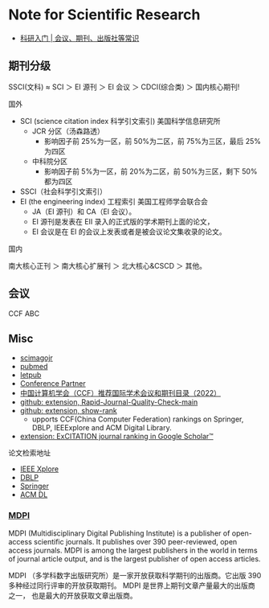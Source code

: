 # Note for Scientific Research

- [科研入门 | 会议、期刊、出版社等常识](https://zhuanlan.zhihu.com/p/143270344)

## 期刊分级

SSCI(文科) ≈ SCI ＞ EI 源刊 ＞ EI 会议 ＞ CDCI(综合类) ＞ 国内核心期刊!

国外

- SCI (science citation index 科学引文索引) 美国科学信息研究所
  - JCR 分区（汤森路透）
    - 影响因子前 25%为一区，前 50%为二区，前 75%为三区，最后 25%为四区
  - 中科院分区
    - 影响因子前 5%为一区，前 20%为二区，前 50%为三区，剩下 50%都为四区
- SSCI（社会科学引文索引）
- EI (the engineering index) 工程索引 美国工程师学会联合会
  - JA（EI 源刊）和 CA（EI 会议）。
  - EI 源刊是发表在 EII 录入的正式版的学术期刊上面的论文，
  - EI 会议是在 EI 的会议上发表或者是被会议论文集收录的论文。

国内

南大核心正刊 ＞ 南大核心扩展刊 ＞ 北大核心&CSCD ＞ 其他。

## 会议

CCF ABC

## Misc

- [scimagojr](https://www.scimagojr.com/index.php)
- [pubmed](https://www.pubmed.pro/home)
- [letpub](https://www.letpub.com.cn/)
- [Conference Partner](https://www.myhuiban.com/)
- [中国计算机学会（CCF）推荐国际学术会议和期刊目录（2022）](https://ying-zhang.cn/misc/2022-ccf-list/)
- [github: extension, Rapid-Journal-Quality-Check-main](https://github.com/AndreasKarasenko/Rapid-Journal-Quality-Check-main)
- [github: extension, show-rank](https://github.com/hnshhslsh/show-rank)
  - upports CCF(China Computer Federation) rankings on Springer, DBLP, IEEExplore and ACM Digital Library.
- [extension: ExCITATION journal ranking in Google Scholar™](https://chromewebstore.google.com/detail/excitation-journal-rankin/aolbomhlimkdakklifkocohcgpmojdia)

论文检索地址

- [IEEE Xplore](https://ieeexplore.ieee.org/Xplore/home.jsp)
- [DBLP](https://dblp.uni-trier.de/db/)
- [Springer](https://link.springer.com/)
- [ACM DL](https://www.acm.org/publications/digital-library)

### [MDPI](https://en.wikipedia.org/wiki/MDPI)

MDPI (Multidisciplinary Digital Publishing Institute) is a publisher of open-access scientific journals. It publishes over 390 peer-reviewed, open access journals. MDPI is among the largest publishers in the world in terms of journal article output, and is the largest publisher of open access articles.

MDPI （多学科数字出版研究所）是一家开放获取科学期刊的出版商。它出版 390 多种经过同行评审的开放获取期刊。 MDPI 是世界上期刊文章产量最大的出版商之一， 也是最大的开放获取文章出版商。
